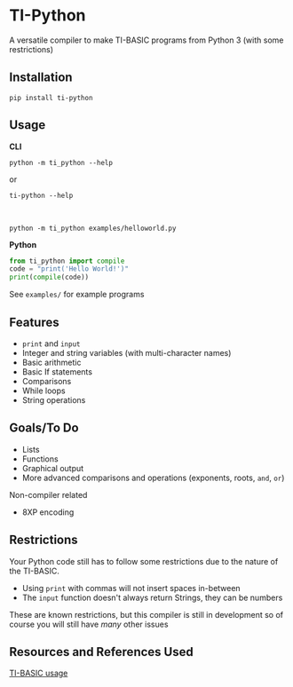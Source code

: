 # TI-Python
A versatile compiler to make TI-BASIC programs from Python 3 (with some restrictions)

## Installation
```
pip install ti-python
```

## Usage
**CLI**
```
python -m ti_python --help
```
or
```
ti-python --help
```
<br>

```
python -m ti_python examples/helloworld.py
```

**Python**
```py
from ti_python import compile
code = "print('Hello World!')"
print(compile(code))
```

See `examples/` for example programs

## Features
 - `print` and `input`
 - Integer and string variables (with multi-character names)
 - Basic arithmetic
 - Basic If statements
 - Comparisons
 - While loops
 - String operations

## Goals/To Do
 - Lists
 - Functions
 - Graphical output
 - More advanced comparisons and operations (exponents, roots, `and`, `or`)

Non-compiler related
 - 8XP encoding

## Restrictions
Your Python code still has to follow some restrictions due to the nature of the TI-BASIC.
 - Using `print` with commas will not insert spaces in-between 
 - The `input` function doesn't always return Strings, they can be numbers

These are known restrictions, but this compiler is still in development so of course you will still have *many* other issues

## Resources and References Used
[TI-BASIC usage](http://tibasicdev.wikidot.com/starter-kit)

